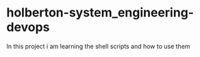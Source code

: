 # holberton-system_engineering-devops
In this project i am learning the shell scripts and how to use them
